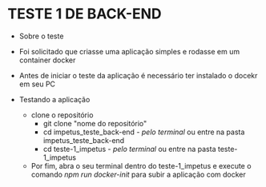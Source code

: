 # TESTE 1 DE BACK-END

- Sobre o teste
- Foi solicitado que criasse uma aplicação simples e rodasse em um container docker

- Antes de iniciar o teste da aplicação é necessário ter instalado o docekr em seu PC

- Testando a aplicação
  - clone o repositório
    - git clone "nome do repositório"
    - cd impetus_teste_back-end - *pelo terminal* ou entre na pasta impetus_teste_back-end
    - cd teste-1_impetus - *pelo terminal* ou entre na pasta teste-1_impetus
  - Por fim, abra o seu terminal dentro do teste-1_impetus e execute o comando *npm run docker-init* para subir a aplicação com docker

